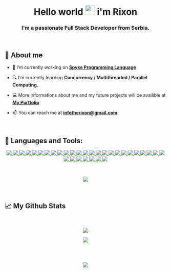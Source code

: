<h1 align="center">Hello world <img src="https://raw.githubusercontent.com/MartinHeinz/MartinHeinz/master/wave.gif" width="30px"> i'm Rixon</h1>
<h3 align="center">I'm a passionate Full Stack Developer from Serbia.</h3>
<br>

## 🤝 About me

- 🎯 I’m currently working on **[Spyke Programming Language]()**

- 🔍 I’m currently learning **Concurrency / Multithreaded / Parallel Computing.**

- 💻 More informations about me and my future projects will be availible at **[My Portfolio]()**

- 📫 You can reach me at **infotherixon@gmail.com**

</br>

## 🚀 Languages and Tools:

<p align="center"> 
    <a href="https://www.learn-c.org/" target="_blank"> <img src="https://imgur.com/UKtaRru.png"/> </a>
    <a href="http://www.cplusplus.org/" target="_blank"> <img src="https://imgur.com/5l9VRdI.png"/> </a>
    <a href="https://dotnet.microsoft.com/en-us/languages/csharp" target="_blank"> <img src="https://imgur.com/9faiqWM.png"/> </a>
    <a href="https://www.ruby-lang.org/en/" target="_blank"> <img src="https://imgur.com/w2i5ACP.png"/> </a>
    <a href="https://www.rust-lang.org/" target="_blank"> <img src="https://imgur.com/FZeizCf.png"/> </a>
    <a href="https://go.dev/" target="_blank"> <img src="https://imgur.com/8tFoeR1.png"/> </a>
    <a href="https://www.haskell.org/" target="_blank"> <img src="https://imgur.com/zmbPs9p.png"/> </a>
    <a href="https://www.python.org" target="_blank"> <img src="https://imgur.com/te8KABw.png"/> </a>
    <a href="https://www.djangoproject.com/" target="_blank"> <img src="https://imgur.com/KUT9O0i.png"/> </a>
    <a href="https://www.lua.org/" target="_blank"> <img src="https://imgur.com/nHPsWeZ.png"/> </a>
    <a href="https://www.java.com" target="_blank"> <img src="https://imgur.com/ZcHuY4T.png"/> </a>
    <a href="https://kotlinlang.org/" target="_blank"> <img src="https://imgur.com/kGqOLDw.png"/> </a>
    <a href="https://www.w3.org/html/" target="_blank"> <img src="https://imgur.com/bM2HZti.png"/> </a> 
    <a href="https://www.w3schools.com/css/" target="_blank"> <img src="https://imgur.com/kzDlP7k.png"/> </a>
    <a href="https://www.javascript.com/" target="_blank"> <img src="https://imgur.com/EePOM6O.png"/> </a> 
    <a href="https://www.typescriptlang.org/" target="_blank"> <img src="https://imgur.com/vKtuFjU.png"/> </a> 
    <a href="https://vuejs.org/" target="_blank"> <img src="https://imgur.com/kJuo9tq.png"/> </a> 
    <a href="https://angular.io/" target="_blank"> <img src="https://imgur.com/ASSnkuZ.png"/> </a> 
    <a href="https://reactjs.org/" target="_blank"> <img src="https://imgur.com/rSzNsyz.png"/> </a>     
    <a href="https://nodejs.org" target="_blank"> <img src="https://imgur.com/eVMyMf3.png"/> </a> 
    <a href="https://redux.js.org" target="_blank"> <img src="https://imgur.com/LJQVdWu.png"/> </a>    
    <a href="https://getbootstrap.com" target="_blank"> <img src="https://imgur.com/uuin8kD.png"/> </a>  
    <a href="https://www.mysql.com/" target="_blank"> <img src="https://imgur.com/LbrpmU6.png"/> </a>
    <a href="https://redis.io/" target="_blank"> <img src="https://imgur.com/ypje41E.png"/> </a>
    <a href="https://www.json.org/json-en.html" target="_blank"> <img src="https://imgur.com/UWEtUub.png"/> </a>
    <a href="https://graphql.org/" target="_blank"> <img src="https://imgur.com/Pm0CCdi.png"/> </a>
    <a href="https://www.mongodb.com/" target="_blank"> <img src="https://imgur.com/Cc2RSwE.png" /> </a> 
    <a href="hhttps://www.php.net/" target="_blank"> <img src="https://imgur.com/21vKOmC.png"/> </a> 
    <a href="https://postman.com" target="_blank"> <img src="https://imgur.com/pvpIOtq.png" /> </a>   
    <a href="https://git-scm.com/" target="_blank"> <img src="https://imgur.com/MVOdqub.png"/> </a> 
    <a href="https://soliditylang.org/" target="_blank"> <img src="https://imgur.com/NGfUiyY.png"/> </a> 
    <a href="https://www.jenkins.io" target="_blank"> <img src="https://imgur.com/KxN2pyf.png"> </a> 
</p>

<br/>

<p align="center">
    <a href="https://github.com/SharpRixon/github-readme-streak-stats">
        <img src="https://github-readme-streak-stats.herokuapp.com?user=SharpRixon&theme=react&hide_border=true&date_format=j%20M%5B%20Y%5D"/>
    </a>
</p>

</br>

## 📈 My Github Stats

  <br/>
  <p align="center">
    <a href="https://github-readme-stats.vercel.app/api?username=SharpRixon"><img src="https://github-readme-stats.vercel.app/api?username=SharpRixon&theme=react&hide_border=true&date_format=j%20M%5B%20Y%5D" /></a>
    
  </br>
  <p align="center">
  <a href="https://github.com/SharpRixon/github-readme-stats"><img src="https://github-readme-stats.vercel.app/api/top-langs/?username=SharpRixon&langs_count=8&theme=react&hide_border=true&date_format=j%20M%5B%20Y%5D&text=ffff" /></a>
  </p>
</p>


<br/>
<br/>
<p align="center">
<a href="https://github.com/SharpRixon/github-readme-activity-graph"><img src="https://activity-graph.herokuapp.com/graph?username=SharpRixon&bg_color=20232A&color=5BCDEC&line=5BCDEC&point=FFFFFF&hide_border=true" /></a>
</p>

<br/>
<br/>
